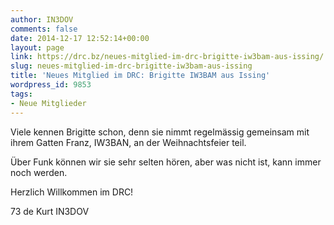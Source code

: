 ```yaml
---
author: IN3DOV
comments: false
date: 2014-12-17 12:52:14+00:00
layout: page
link: https://drc.bz/neues-mitglied-im-drc-brigitte-iw3bam-aus-issing/
slug: neues-mitglied-im-drc-brigitte-iw3bam-aus-issing
title: 'Neues Mitglied im DRC: Brigitte IW3BAM aus Issing'
wordpress_id: 9853
tags:
- Neue Mitglieder
---
```


Viele kennen Brigitte schon, denn sie nimmt regelmässig gemeinsam mit ihrem Gatten Franz, IW3BAN, an der Weihnachtsfeier teil.

Über Funk können wir sie sehr selten hören, aber was nicht ist, kann immer noch werden.

Herzlich Willkommen im DRC!

73 de Kurt IN3DOV
